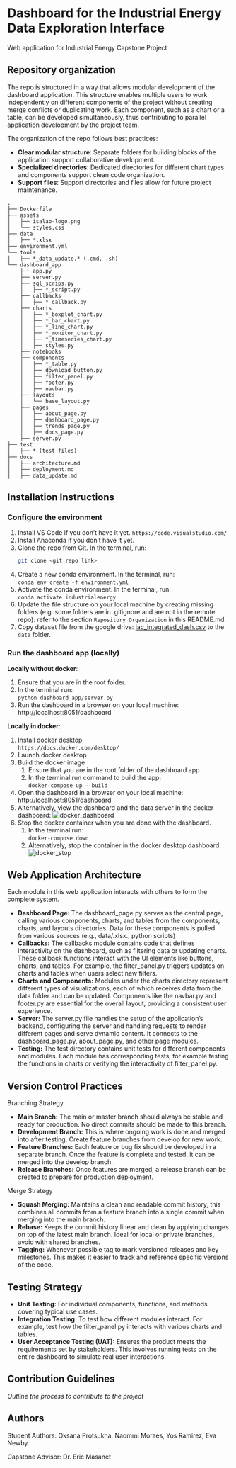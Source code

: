 # Dashboard for the Industrial Energy Data Exploration Interface
Web application for Industrial Energy Capstone Project

## Repository organization

The repo is structured in a way that allows modular development of the dashboard application. This structure enables multiple users to work independently on different components of the project without creating merge conflicts or duplicating work. Each component, such as a chart or a table, can be developed simultaneously, thus contributing to parallel application development by the project team.

The organization of the repo follows best practices:
* **Clear modular structure**: Separate folders for building blocks of the application support collaborative development.
* **Specialized directories**: Dedicated directories for different chart types and components support clean code organization.
* **Support files**: Support directories and files allow for future project maintenance.

```
.
├── Dockerfile
├── assets
│   ├── isalab-logo.png
│   └── styles.css
├── data
│   ├── *.xlsx
├── environment.yml
└── tools
│   ├── *_data_update.* (.cmd, .sh)
└── dashboard_app
    ├── app.py
    ├── server.py
    ├── sql_scrips.py
    │   ├── *_script.py
    ├── callbacks
    │   ├── *_callback.py
    ├── charts
    │   ├── *_boxplot_chart.py
    │   ├── *_bar_chart.py
    │   ├── *_line_chart.py
    │   ├── *_monitor_chart.py
    │   ├── *_timeseries_chart.py
    │   ├── styles.py
    ├── notebooks
    ├── components
    │   ├── *_table.py
    │   ├── download_button.py
    │   ├── filter_panel.py
    │   ├── footer.py
    │   ├── navbar.py
    ├── layouts
    │   └── base_layout.py
    ├── pages
    │   ├── about_page.py
    │   ├── dashboard_page.py
    │   ├── trends_page.py
    │   ├── docs_page.py
    ├── server.py
├── test
│   ├── * (test files)
├── docs
│   ├── architecture.md
│   ├── deployment.md
│   ├── data_update.md

```
## Installation Instructions

### Configure the environment
1. Install VS Code if you don’t have it yet.
   `https://code.visualstudio.com/`
2. Install Anaconda if you don’t have it yet.
3. Clone the repo from Git. In the terminal, run:  
   ```bash
   git clone <git repo link>
   ```
4. Create a new conda environment. In the terminal, run: \
`conda env create -f environment.yml`
5. Activate the conda environment. In the terminal, run: \
`conda activate industrialenergy`
6. Update the file structure on your local machine by creating missing folders (e.g. some folders are in .gitignore and are not in the remote repo): refer to the section `Repository Organization` in this README.md.
7. Copy dataset file from the google drive: [iac_integrated_dash.csv](https://drive.google.com/drive/folders/1LedCwOiKBOrt5Ovrrthjz41Pz59wet7Q?dmr=1&ec=wgc-drive-globalnav-goto) to the `data` folder. 

### Run the dashboard app (locally)
**Locally without docker**:
1. Ensure that you are in the root folder.
2. In the terminal run: \
    `python dashboard_app/server.py`
3. Run the dashboard in a browser on your local machine: \
    http://localhost:8051/dashboard

**Locally in docker**:
1. Install docker desktop \
    `https://docs.docker.com/desktop/`
2. Launch docker desktop
3. Build the docker image
    1. Ensure that you are in the root folder of the dashboard app
    2. In the terminal run command to build the app: \
        `docker-compose up --build`
4. Open the dashboard in a browser on your local machine:\
    http://localhost:8051/dashboard
5. Alternatively, view the dashboard and the data server in the docker dashboard: 
    ![docker_dashboard](assets/docker_dashboard.png)
6. Stop the docker container when you are done with the dashboard. 
    1. In the terminal run: \
        `docker-compose down`
    2. Alternatively, stop the container in the docker desktop dashboard: \
        ![docker_stop](assets/docker_stop.png)



## Web Application Architecture 
Each module in this web application interacts with others to form the complete system.

* **Dashboard Page:** The dashboard_page.py serves as the central page, calling various components, charts, and tables from the components, charts, and layouts directories. Data for these components is pulled from various sources (e.g., data/.xlsx., python scripts)
* **Callbacks:** The callbacks module contains code that defines interactivity on the dashboard, such as filtering data or updating charts. These callback functions interact with the UI elements like buttons, charts, and tables. For example, the filter_panel.py triggers updates on charts and tables when users select new filters.
* **Charts and Components:** Modules under the charts directory represent different types of visualizations, each of which receives data from the data folder and can be updated. Components like the navbar.py and footer.py are essential for the overall layout, providing a consistent user experience.
* **Server:** The server.py file handles the setup of the application’s backend, configuring the server and handling requests to render different pages and serve dynamic content. It connects to the dashboard_page.py, about_page.py, and other page modules.
* **Testing:** The test directory contains unit tests for different components and modules. Each module has corresponding tests, for example testing the functions in charts or verifying the interactivity of filter_panel.py. 

## Version Control Practices

Branching Strategy

* **Main Branch:** The main or master branch should always be stable and ready for production. No direct commits should be made to this branch.
* **Development Branch:** This is where ongoing work is done and merged into after testing. Create feature branches from develop for new work.
* **Feature Branches:** Each feature or bug fix should be developed in a separate branch. Once the feature is complete and tested, it can be merged into the develop branch.
* **Release Branches:** Once features are merged, a release branch can be created to prepare for production deployment.

Merge Strategy

* **Squash Merging:** Maintains a clean and readable commit history, this combines all commits from a feature branch into a single commit when merging into the main branch.
* **Rebase:** Keeps the commit history linear and clean by applying changes on top of the latest main branch. Ideal for local or private branches, avoid with shared branches.  
* **Tagging:** Whenever possible tag to mark versioned releases and key milestones. This makes it easier to track and reference specific versions of the code.

## Testing Strategy

* **Unit Testing:** For individual components, functions, and methods covering typical use cases.
* **Integration Testing:** To test how different modules interact. For example, test how the filter_panel.py interacts with various charts and tables.
* **User Acceptance Testing (UAT):** Ensures the product meets the requirements set by stakeholders. This involves running tests on the entire dashboard to simulate real user interactions.

## Contribution Guidelines
*Outline the process to contribute to the project*

## Authors

Student Authors: Oksana Protsukha, Naommi Moraes, Yos Ramirez, Eva Newby.

Capstone Advisor: Dr. Eric Masanet
